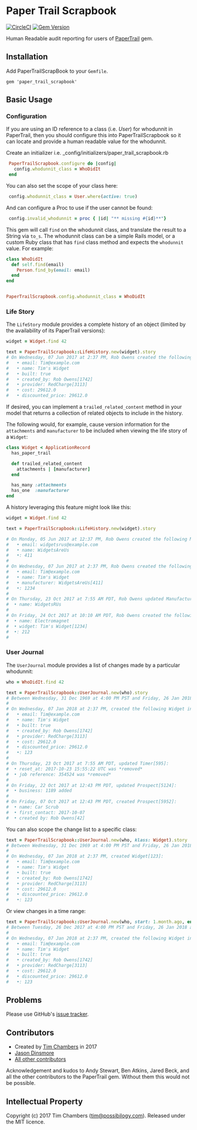 # Paper Trail Scrapbook

[![CircleCI](https://circleci.com/gh/tjchambers/paper_trail_scrapbook/tree/master.svg?style=svg)](https://circleci.com/gh/tjchambers/paper_trail_scrapbook/tree/master)
[![Gem Version](https://badge.fury.io/rb/paper_trail_scrapbook.svg)](https://badge.fury.io/rb/paper_trail_scrapbook)

Human Readable audit reporting for users of [PaperTrail](https://github.com/airblade/paper_trail) gem.

## Installation

Add PaperTrailScrapBook to your `Gemfile`.

`gem 'paper_trail_scrapbook'`

## Basic Usage

### Configuration

If you are using an ID reference to a class (i.e. _User_) for whodunnit in
PaperTrail, then you should configure this into PaperTrailScrapbook so it can
locate and provide a human readable value for the whodunnit.

Create an initializer i.e. _config/initializers/paper_trail_scrapbook.rb
```ruby
 PaperTrailScrapbook.configure do |config|
   config.whodunnit_class = WhoDidIt
 end
```

You can also set the scope of your class here:
```ruby
 config.whodunnit_class = User.where(active: true)
```

And can configure a Proc to use if the user cannot be found:
```ruby
 config.invalid_whodunnit = proc { |id| "** missing #{id}**"}
```

This gem will call `find` on the whodunnit class, and translate the result to a
String via `to_s`. The whodunnit class can be a simple Rails model, or a custom
Ruby class that has `find` class method and expects the `whodunnit` value.
For example:
```ruby
class WhoDidIt
  def self.find(email)
    Person.find_by(email: email)
  end
end


PaperTrailScrapbook.config.whodunnit_class = WhoDidIt
```

### Life Story

The `LifeStory` module provides a complete history of an object (limited by the
availability of its PaperTrail versions):
```ruby
widget = Widget.find 42

text = PaperTrailScrapbook::LifeHistory.new(widget).story
# On Wednesday, 07 Jun 2017 at 2:37 PM, Rob Owens created the following Widget information:
#   • email: Tim@example.com
#   • name: Tim's Widget 
#   • built: true
#   • created_by: Rob Owens[1742]
#   • provider: RedCharge[3113]
#   • cost: 29612.0
#   • discounted_price: 29612.0 
```

If desired, you can implement a `trailed_related_content` method in your model
that returns a collection of related objects to include in the history.

The following would, for example, cause version information for the `attachments` and `manufacturer` to be included when viewing the life story of a `Widget`:

```ruby
class Widget < ApplicationRecord
  has_paper_trail

  def trailed_related_content
    attachments | [manufacturer]
  end

  has_many :attachments
  has_one  :manufacturer
end
```

A history leveraging this feature might look like this:

```ruby
widget = Widget.find 42

text = PaperTrailScrapbook::LifeHistory.new(widget).story

# On Monday, 05 Jun 2017 at 12:37 PM, Rob Owens created the following Manufacturer information:
#   • email: widgetsrus@example.com
#   • name: WidgetsAreUs
#   •: 411
#
# On Wednesday, 07 Jun 2017 at 2:37 PM, Rob Owens created the following Widget information:
#   • email: Tim@example.com
#   • name: Tim's Widget 
#   • manufacturer: WidgetsAreUs[411]
#   •: 1234
#   
# On Thursday, 23 Oct 2017 at 7:55 AM PDT, Rob Owens updated Manufacturer[411]:
#  • name: WidgetsRUs
# 
# On Friday, 24 Oct 2017 at 10:10 AM PDT, Rob Owens created the following Attachment information:
#  • name: Electromagnet
#  • widget: Tim's Widget[1234]
#  •: 212
# 
```

### User Journal

The `UserJournal` module provides a list of changes made by a particular
whodunnit:
```ruby
who = WhoDidIt.find 42

text = PaperTrailScrapbook::UserJournal.new(who).story
# Between Wednesday, 31 Dec 1969 at 4:00 PM PST and Friday, 26 Jan 2018 at 10:35 AM PST, Rob Owens made the following changes:
#
# On Wednesday, 07 Jan 2018 at 2:37 PM, created the following Widget information:
#   • email: Tim@example.com
#   • name: Tim's Widget
#   • built: true
#   • created_by: Rob Owens[1742]
#   • provider: RedCharge[3113]
#   • cost: 29612.0
#   • discounted_price: 29612.0
#   •: 123
#
# On Thursday, 23 Oct 2017 at 7:55 AM PDT, updated Timer[595]:
#  • reset_at: 2017-10-23 15:55:22 UTC was *removed*
#  • job reference: 354524 was *removed*
#
# On Friday, 22 Oct 2017 at 12:43 PM PDT, updated Prospect[5124]:
#  • business: 1189 added
#
# On Friday, 07 Oct 2017 at 12:43 PM PDT, created Prospect[5952]:
#  • name: Car Scrub
#  • first_contact: 2017-10-07
#  • created by: Rob Owens[42]
```

You can also scope the change list to a specific class:
```ruby
text = PaperTrailScrapbook::UserJournal.new(who, klass: Widget).story
# Between Wednesday, 31 Dec 1969 at 4:00 PM PST and Friday, 26 Jan 2018 at 10:35 AM PST, Rob Owens made the following Widget changes:
#
# On Wednesday, 07 Jan 2018 at 2:37 PM, created Widget[123]:
#   • email: Tim@example.com
#   • name: Tim's Widget
#   • built: true
#   • created_by: Rob Owens[1742]
#   • provider: RedCharge[3113]
#   • cost: 29612.0
#   • discounted_price: 29612.0
#   •: 123
```

Or view changes in a time range:
```ruby
text = PaperTrailScrapbook::UserJournal.new(who, start: 1.month.ago, end: Time.now).story
# Between Tuesday, 26 Dec 2017 at 4:00 PM PST and Friday, 26 Jan 2018 at 4:00 PM PST, Rob Owens made the following changes:
#
# On Wednesday, 07 Jan 2018 at 2:37 PM, created the following Widget information:
#   • email: Tim@example.com
#   • name: Tim's Widget
#   • built: true
#   • created_by: Rob Owens[1742]
#   • provider: RedCharge[3113]
#   • cost: 29612.0
#   • discounted_price: 29612.0
#   •: 123
```

## Problems

Please use GitHub's [issue tracker](http://github.com/tjchambers/paper_trail_scrapbook/issues).


## Contributors

- Created by [Tim Chambers](https://github.com/tjchambers) in 2017
- [Jason Dinsmore](https://github.com/dinjas)
- [All other contributors](https://github.com/tjchambers/paper_trail_scrapbook/graphs/contributors)

Acknowledgement and kudos to Andy Stewart, Ben Atkins, Jared Beck, and all the
other contributors to the PaperTrail gem. Without them this would not be
possible.


## Intellectual Property

Copyright (c) 2017 Tim Chambers (tim@possibilogy.com).
Released under the MIT licence.




